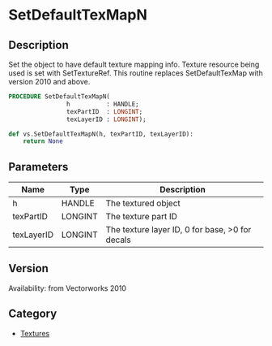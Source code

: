 # SetDefaultTexMapN

## Description
Set the object to have default texture mapping info. Texture resource being used is set with SetTextureRef. This routine replaces SetDefaultTexMap with version 2010 and above.

```pascal
PROCEDURE SetDefaultTexMapN(
				h          : HANDLE;
				texPartID  : LONGINT;
				texLayerID : LONGINT);
```

```python
def vs.SetDefaultTexMapN(h, texPartID, texLayerID):
    return None
```

## Parameters
|Name|Type|Description|
|---|---|---|
|h|HANDLE|The textured object|
|texPartID|LONGINT|The texture part ID|
|texLayerID|LONGINT|The texture layer ID, 0 for base, >0 for decals|

## Version
Availability: from Vectorworks 2010

## Category
* [Textures](../Categories/Textures.md)
